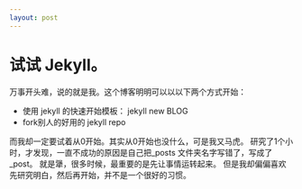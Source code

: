 ```yaml
---
layout: post
---
```


# 试试 Jekyll。

万事开头难，说的就是我。这个博客明明可以以以下两个方式开始：
- 使用 jekyll 的快速开始模板： jekyll new BLOG
- fork别人的好用的 jekyll repo

而我却一定要试着从0开始。其实从0开始也没什么，可是我又马虎。
研究了1个小时，才发现，一直不成功的原因是自己把_posts 文件夹名字写错了，写成了_post。
就是犟，很多时候，最重要的是先让事情运转起来。
但是我却偏偏喜欢先研究明白，然后再开始，并不是一个很好的习惯。


